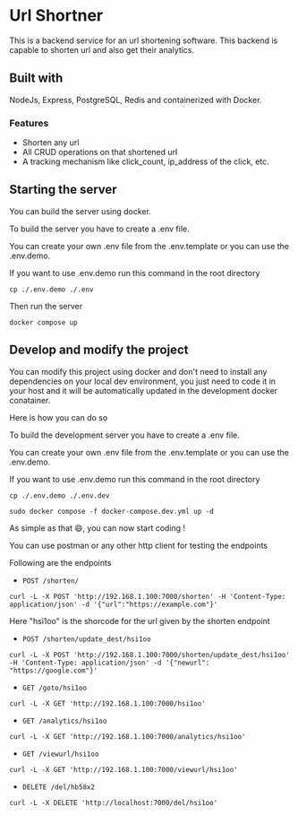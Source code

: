 # Url Shortner
This is a backend service for an url shortening software. This backend is capable to shorten url and also get their analytics.

## Built with
NodeJs, Express, PostgreSQL, Redis and containerized with Docker.

### Features
- Shorten any url
- All CRUD operations on that shortened url
- A tracking mechanism like click_count, ip_address of the click, etc.

## Starting the server

You can build the server using docker.

To build the server you have to create a .env file.

You can create your own .env file from the .env.template or you can use the .env.demo.

If you want to use .env.demo run this command in the root directory

```
cp ./.env.demo ./.env
```

Then run the server
```
docker compose up
```

## Develop and modify the project

You can modify this project using docker and don't need to install any dependencies on your local dev environment, you just need to code it in your host and it will be automatically updated in the development docker conatainer.

Here is how you can do so

To build the development server you have to create a .env file.

You can create your own .env file from the .env.template or you can use the .env.demo.

If you want to use .env.demo run this command in the root directory

```
cp ./.env.demo ./.env.dev
```

```
sudo docker compose -f docker-compose.dev.yml up -d
```

As simple as that 😄, you can now start coding ! 

You can use postman or any other http client for testing the endpoints

Following are the endpoints

- `POST /shorten/`
```
curl -L -X POST 'http://192.168.1.100:7000/shorten' -H 'Content-Type: application/json' -d '{"url":"https://example.com"}'
```

Here "hsi1oo" is the shorcode for the url given by the shorten endpoint

- `POST /shorten/update_dest/hsi1oo`
```
curl -L -X POST 'http://192.168.1.100:7000/shorten/update_dest/hsi1oo' -H 'Content-Type: application/json' -d '{"newurl": "https://google.com"}'
```

- `GET /goto/hsi1oo`
```
curl -L -X GET 'http://192.168.1.100:7000/hsi1oo'
```

- `GET /analytics/hsi1oo`
```
curl -L -X GET 'http://192.168.1.100:7000/analytics/hsi1oo'
```

- `GET /viewurl/hsi1oo`
```
curl -L -X GET 'http://192.168.1.100:7000/viewurl/hsi1oo'
```

- `DELETE /del/hb58x2`
```
curl -L -X DELETE 'http://localhost:7000/del/hsi1oo'
```

